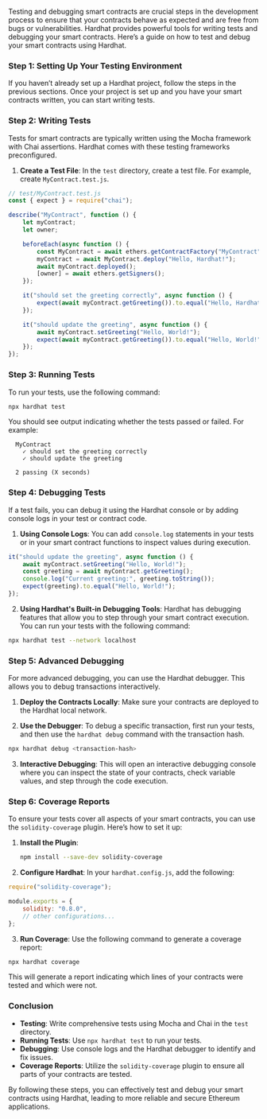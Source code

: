 Testing and debugging smart contracts are crucial steps in the development process to ensure that your contracts behave as expected and are free from bugs or vulnerabilities. Hardhat provides powerful tools for writing tests and debugging your smart contracts. Here’s a guide on how to test and debug your smart contracts using Hardhat.

### Step 1: Setting Up Your Testing Environment

If you haven’t already set up a Hardhat project, follow the steps in the previous sections. Once your project is set up and you have your smart contracts written, you can start writing tests.

### Step 2: Writing Tests

Tests for smart contracts are typically written using the Mocha framework with Chai assertions. Hardhat comes with these testing frameworks preconfigured. 

1. **Create a Test File**: In the `test` directory, create a test file. For example, create `MyContract.test.js`.

```javascript
// test/MyContract.test.js
const { expect } = require("chai");

describe("MyContract", function () {
    let myContract;
    let owner;

    beforeEach(async function () {
        const MyContract = await ethers.getContractFactory("MyContract");
        myContract = await MyContract.deploy("Hello, Hardhat!");
        await myContract.deployed();
        [owner] = await ethers.getSigners();
    });

    it("should set the greeting correctly", async function () {
        expect(await myContract.getGreeting()).to.equal("Hello, Hardhat!");
    });

    it("should update the greeting", async function () {
        await myContract.setGreeting("Hello, World!");
        expect(await myContract.getGreeting()).to.equal("Hello, World!");
    });
});
```

### Step 3: Running Tests

To run your tests, use the following command:

```bash
npx hardhat test
```

You should see output indicating whether the tests passed or failed. For example:

```
  MyContract
    ✓ should set the greeting correctly
    ✓ should update the greeting

  2 passing (X seconds)
```

### Step 4: Debugging Tests

If a test fails, you can debug it using the Hardhat console or by adding console logs in your test or contract code.

1. **Using Console Logs**: You can add `console.log` statements in your tests or in your smart contract functions to inspect values during execution.

```javascript
it("should update the greeting", async function () {
    await myContract.setGreeting("Hello, World!");
    const greeting = await myContract.getGreeting();
    console.log("Current greeting:", greeting.toString());
    expect(greeting).to.equal("Hello, World!");
});
```

2. **Using Hardhat's Built-in Debugging Tools**: Hardhat has debugging features that allow you to step through your smart contract execution. You can run your tests with the following command:

```bash
npx hardhat test --network localhost
```

### Step 5: Advanced Debugging

For more advanced debugging, you can use the Hardhat debugger. This allows you to debug transactions interactively.

1. **Deploy the Contracts Locally**:
   Make sure your contracts are deployed to the Hardhat local network.

2. **Use the Debugger**:
   To debug a specific transaction, first run your tests, and then use the `hardhat debug` command with the transaction hash.

```bash
npx hardhat debug <transaction-hash>
```

3. **Interactive Debugging**:
   This will open an interactive debugging console where you can inspect the state of your contracts, check variable values, and step through the code execution.

### Step 6: Coverage Reports

To ensure your tests cover all aspects of your smart contracts, you can use the `solidity-coverage` plugin. Here’s how to set it up:

1. **Install the Plugin**:
   ```bash
   npm install --save-dev solidity-coverage
   ```

2. **Configure Hardhat**: In your `hardhat.config.js`, add the following:

```javascript
require("solidity-coverage");

module.exports = {
    solidity: "0.8.0",
    // other configurations...
};
```

3. **Run Coverage**:
   Use the following command to generate a coverage report:

```bash
npx hardhat coverage
```

This will generate a report indicating which lines of your contracts were tested and which were not.

### Conclusion

- **Testing**: Write comprehensive tests using Mocha and Chai in the `test` directory.
- **Running Tests**: Use `npx hardhat test` to run your tests.
- **Debugging**: Use console logs and the Hardhat debugger to identify and fix issues.
- **Coverage Reports**: Utilize the `solidity-coverage` plugin to ensure all parts of your contracts are tested.

By following these steps, you can effectively test and debug your smart contracts using Hardhat, leading to more reliable and secure Ethereum applications.